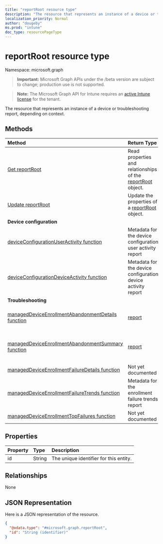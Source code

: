 ```yaml
---
title: "reportRoot resource type"
description: "The resource that represents an instance of a device or troubleshooting report, depending on context."
localization_priority: Normal
author: "dougeby"
ms.prod: "intune"
doc_type: resourcePageType
---
```


# reportRoot resource type

Namespace: microsoft.graph

> **Important:** Microsoft Graph APIs under the /beta version are subject to change; production use is not supported.

> **Note:** The Microsoft Graph API for Intune requires an [active Intune license](https://go.microsoft.com/fwlink/?linkid=839381) for the tenant.

The resource that represents an instance of a device or troubleshooting report, depending on context.

## Methods
|Method|Return Type|Description|
|:---|:---|:---|
|[Get reportRoot](../api/intune-shared-reportroot-get.md)|Read properties and relationships of the [reportRoot](../resources/intune-shared-reportroot.md) object.|
|[Update reportRoot](../api/intune-shared-reportroot-update.md)|Update the properties of a [reportRoot](../resources/intune-shared-reportroot.md) object.|
|**Device configuration**|
|[deviceConfigurationUserActivity function](../api/intune-shared-reportroot-deviceconfigurationuseractivity.md)|Metadata for the device configuration user activity report|
|[deviceConfigurationDeviceActivity function](../api/intune-shared-reportroot-deviceconfigurationdeviceactivity.md)|Metadata for the device configuration device activity report|
|**Troubleshooting**|
|[managedDeviceEnrollmentAbandonmentDetails function](../api/intune-shared-reportroot-manageddeviceenrollmentabandonmentdetails.md)|[report](../resources/intune-shared-report.md)|Metadata for Enrollment abandonment details report|
|[managedDeviceEnrollmentAbandonmentSummary function](../api/intune-shared-reportroot-manageddeviceenrollmentabandonmentsummary.md)|[report](../resources/intune-shared-report.md)|Metadata for Enrollment abandonment summary report|
|[managedDeviceEnrollmentFailureDetails function](../api/intune-shared-reportroot-manageddeviceenrollmentfailuredetails.md)|Not yet documented|
|[managedDeviceEnrollmentFailureTrends function](../api/intune-shared-reportroot-manageddeviceenrollmentfailuretrends.md)|Metadata for the enrollment failure trends report|
|[managedDeviceEnrollmentTopFailures function](../api/intune-shared-reportroot-manageddeviceenrollmenttopfailures.md)|Not yet documented|

## Properties
|Property|Type|Description|
|:---|:---|:---|
|id|String|The unique identifier for this entity.|

## Relationships
None

## JSON Representation
Here is a JSON representation of the resource.
<!-- {
  "blockType": "resource",
  "keyProperty": "id",
  "@odata.type": "microsoft.graph.reportRoot"
}
-->
``` json
{
  "@odata.type": "#microsoft.graph.reportRoot",
  "id": "String (identifier)"
}
```





